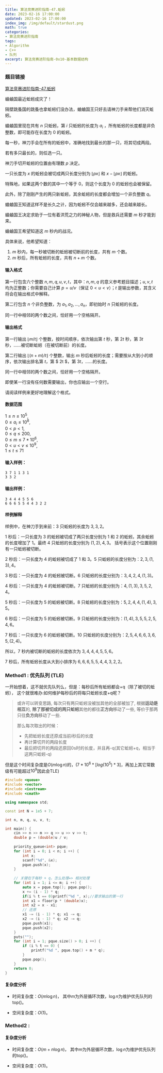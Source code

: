 ```yaml
---
title: 算法竞赛进阶指南-47.蚯蚓
date: 2023-02-16 17:00:00
updated: 2023-02-16 17:00:00
index_img: /img/default/stardust.png
math: true
categories:
- 算法竞赛进阶指南
tags: 
- Algorithm
- C++
- 队列
excerpt: 算法竞赛进阶指南-0x10-基本数据结构
---
```


### 题目链接

 [算法竞赛进阶指南-47.蚯蚓](https://www.acwing.com/problem/content/135/)

蛐蛐国最近蚯蚓成灾了！

隔壁跳蚤国的跳蚤也拿蚯蚓们没办法，蛐蛐国王只好去请神刀手来帮他们消灭蚯蚓。

蛐蛐国里现在共有 $n$ 只蚯蚓，第 $i$ 只蚯蚓的长度为 $a_i$ ，所有蚯蚓的长度都是非负整数，即可能存在长度为 $0$ 的蚯蚓。

每一秒，神刀手会在所有的蚯蚓中，准确地找到最长的那一只，将其切成两段。

若有多只最长的，则任选一只。

神刀手切开蚯蚓的位置由有理数 $p$ 决定。

一只长度为 $x$ 的蚯蚓会被切成两只长度分别为 $\lfloor px \rfloor$ 和 $x - \lfloor px \rfloor$ 的蚯蚓。

特殊地，如果这两个数的其中一个等于 $0$，则这个长度为 $0$ 的蚯蚓也会被保留。

此外，除了刚刚产生的两只新蚯蚓，其余蚯蚓的长度都会增加一个非负整数 $q$。

蛐蛐国王知道这样不是长久之计，因为蚯蚓不仅会越来越多，还会越来越长。

蛐蛐国王决定求助于一位有着洪荒之力的神秘人物，但是救兵还需要 $m$ 秒才能到来。

蛐蛐国王希望知道这 $m$ 秒内的战况。

具体来说，他希望知道：

1.  $m$ 秒内，每一秒被切断的蚯蚓被切断前的长度，共有 $m$ 个数。
2.  $m$ 秒后，所有蚯蚓的长度，共有 $n+m$ 个数。

#### 输入格式

第一行包含六个整数 $n,m,q,u,v,t$，其中：$n,m,q$ 的意义参考题目描述；$u,v,t$ 均为正整数；你需要自己计算 $p=u/v$（保证 $0<u<v$）；$t$ 是输出参数，其含义将会在输出格式中解释。

第二行包含 $n$ 个非负整数，为 $a_1,a_2,…,a_n$，即初始时 $n$ 只蚯蚓的长度。

同一行中相邻的两个数之间，恰好用一个空格隔开。

#### 输出格式

第一行输出 $⌊m/t⌋$ 个整数，按时间顺序，依次输出第 $t$ 秒，第 $2t$ 秒，第 $3t$ 秒，……被切断蚯蚓（在被切断前）的长度。

第二行输出 $⌊(n+m)/t⌋$ 个整数，输出 $m$ 秒后蚯蚓的长度；需要按从大到小的顺序，依次输出排名第 $t$，第 $ 2t $，第 $3t$，……的长度。

同一行中相邻的两个数之间，恰好用一个空格隔开。

即使某一行没有任何数需要输出，你也应输出一个空行。

请阅读样例来更好地理解这个格式。

#### 数据范围

$1 \le n \le 10^5$,  
$0 \le a_i \le 10^8$,  
$0 < p < 1$,  
$0 \le q \le 200$,  
$0 \le m \le 7*10^6$,  
$0 < u < v \le 10^9$,  
$1 \le t \le 71$

#### 输入样例：

```
3 7 1 1 3 1
3 3 2
```

#### 输出样例：

```
3 4 4 4 5 5 6
6 6 6 5 5 4 4 3 2 2
```

#### 样例解释

样例中，在神刀手到来前：$3$ 只蚯蚓的长度为 $3,3,2$。

$1$ 秒后：一只长度为 $3$ 的蚯蚓被切成了两只长度分别为 $1$ 和 $2$ 的蚯蚓，其余蚯蚓的长度增加了 $1$。最终 $4$ 只蚯蚓的长度分别为 $(1,2),4,3$。 括号表示这个位置刚刚有一只蚯蚓被切断。

$2$ 秒后：一只长度为 $4$ 的蚯蚓被切成了 $1$ 和 $3$。$5$ 只蚯蚓的长度分别为：$2,3,(1,3),4$。

$3$ 秒后：一只长度为 $4$ 的蚯蚓被切断。$6$ 只蚯蚓的长度分别为：$3,4,2,4,(1,3)$。

$4$ 秒后：一只长度为 $4$ 的蚯蚓被切断。$7$ 只蚯蚓的长度分别为：$4,(1,3),3,5,2,4$。

$5$ 秒后：一只长度为 $5$ 的蚯蚓被切断。$8$ 只蚯蚓的长度分别为：$5,2,4,4,(1,4),3,5$。

$6$ 秒后：一只长度为 $5$ 的蚯蚓被切断。$9$ 只蚯蚓的长度分别为：$(1,4),3,5,5,2,5,4,6$。

$7$ 秒后：一只长度为 $6$ 的蚯蚓被切断。$10$ 只蚯蚓的长度分别为：$2,5,4,6,6,3,6,5,(2,4)$。

所以，$7$ 秒内被切断的蚯蚓的长度依次为 $3,4,4,4,5,5,6$。

$7$ 秒后，所有蚯蚓长度从大到小排序为 $6,6,6,5,5,4,4,3,2,2$。

### Method1 : 优先队列 (TLE)
一开始想着，这不就优先队列么，但是：每秒后所有蚯蚓都会+q（除了被切的蚯蚓），
这个就很难办:如何维护每秒后的将每只蚯蚓长度+q呢？

>或许可以转变思路, 每次只有两只蚯蚓没被加其他的全部被加了, 根据**运动是相互**的, **除了那被切成的两只蚯蚓**其他的都往**正方向**移动了一些, 等价于那两只往**负方向**移动了一些. 
>
>那么每次取出的时候：
>
> - 先把蚯蚓长度还原成当前i秒后的长度  
> - 再计算切开的两段长度
> - 最后把切开的两段还原回0s时的长度，并且再-q(其它蚯蚓+q，相当于这两只蚯蚓-q)

但是这个时间复杂度是$O(m\log n)$的，($7 * 10^6 * [log (10^5) * 3]$，再加上其它常数级有可能超过$10^9$因此会TLE)


```c++
#include <queue>
#include <vector>
#include <iostream>
#include <cmath>

using namespace std;

const int N = 1e5 + 7;

int n, m, q, u, v, t;

int main() {
    cin >> n >> m >> q >> u >> v >> t;
    double p = (double)u / v;
    
    priority_queue<int> pque;
    for (int i = 0; i < n; i ++) {
        int x;
        scanf("%d", &x);
        pque.push(x);
    }
    
    // 关键在于每秒 + q，怎么处理=> 相对处理
    for (int i = 1; i <= m; i ++) {
        auto x = pque.top(); pque.pop();
        x += (i - 1) * q;
        if(i % t == 0)printf("%d ", x);//要求输出的第一行
        int x1 = floor(p * (double)x);
        int x2 = x - x1;
        // 还原
        x1 -= (i - 1) * q; x1 -= q;
        x2 -= (i - 1) * q; x2 -= q; 
        pque.push(x1);
        pque.push(x2);
    }
    puts("");
    for (int i = 1; pque.size() > 0; i ++) {
        if (i % t == 0) {
            printf("%d ", pque.top() + m * q);
        }
        pque.pop();
    }       
    return 0;
}
```


#### 复杂度分析

- 时间复杂度：${O(m\log n)}$， 其中$m$为外层循环次数，$\log n$为维护优先队列的top()。

- 空间复杂度：${O(1)}$。

### Method2 : 



#### 复杂度分析

- 时间复杂度：${O(m + n\log n)}$， 其中$m$为外层循环次数，$\log n$为维护优先队列的top()。

- 空间复杂度：${O(1)}$。